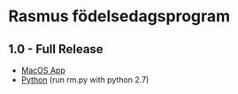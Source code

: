 # Rasmus födelsedagsprogram

## 1.0 - Full Release
- [MacOS App](https://github.com/JonatanLinberg/rm/releases/download/v1.0/Grattis.Rasmus.app.zip)
- [Python](https://github.com/JonatanLinberg/rm/releases/download/v1.0/Grattis.Rasmus.python.zip) (run rm.py with python 2.7)
